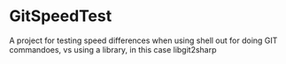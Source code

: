 # GitSpeedTest

A project for testing speed differences when using shell out for doing GIT commandoes, vs using a library, in this case libgit2sharp

